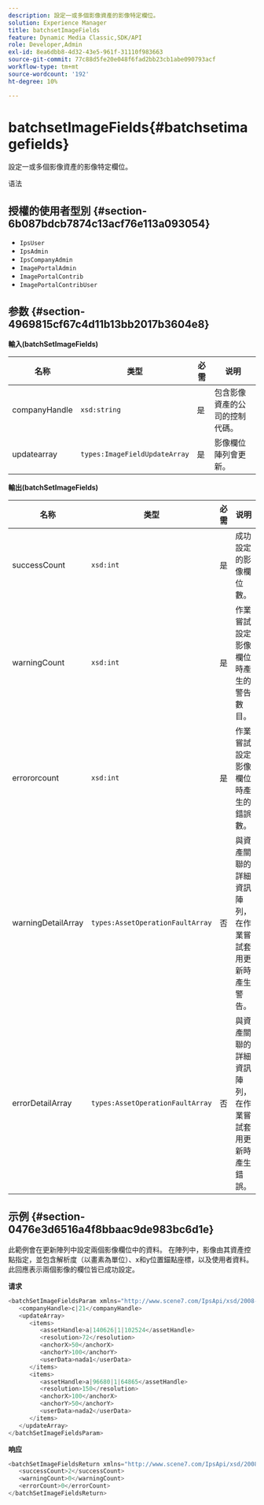 ```yaml
---
description: 設定一或多個影像資產的影像特定欄位。
solution: Experience Manager
title: batchsetImageFields
feature: Dynamic Media Classic,SDK/API
role: Developer,Admin
exl-id: 8ea6dbb8-4d32-43e5-961f-31110f983663
source-git-commit: 77c88d5fe20e048f6fad2bb23cb1abe090793acf
workflow-type: tm+mt
source-wordcount: '192'
ht-degree: 10%

---
```


# batchsetImageFields{#batchsetimagefields}

設定一或多個影像資產的影像特定欄位。

语法

## 授權的使用者型別 {#section-6b087bdcb7874c13acf76e113a093054}

* `IpsUser`
* `IpsAdmin`
* `IpsCompanyAdmin`
* `ImagePortalAdmin`
* `ImagePortalContrib`
* `ImagePortalContribUser`

## 参数 {#section-4969815cf67c4d11b13bb2017b3604e8}

**輸入(batchSetImageFields)**

| 名称 | 类型 | 必需 | 说明 |
|---|---|---|---|
| companyHandle | `xsd:string` | 是 | 包含影像資產的公司的控制代碼。 |
| updatearray | `types:ImageFieldUpdateArray` | 是 | 影像欄位陣列會更新。 |

**輸出(batchSetImageFields)**

| 名称 | 类型 | 必需 | 说明 |
|---|---|---|---|
| successCount | `xsd:int` | 是 | 成功設定的影像欄位數。 |
| warningCount | `xsd:int` | 是 | 作業嘗試設定影像欄位時產生的警告數目。 |
| errororcount | `xsd:int` | 是 | 作業嘗試設定影像欄位時產生的錯誤數。 |
| warningDetailArray | `types:AssetOperationFaultArray` | 否 | 與資產關聯的詳細資訊陣列，在作業嘗試套用更新時產生警告。 |
| errorDetailArray | `types:AssetOperationFaultArray` | 否 | 與資產關聯的詳細資訊陣列，在作業嘗試套用更新時產生錯誤。 |

## 示例 {#section-0476e3d6516a4f8bbaac9de983bc6d1e}

此範例會在更新陣列中設定兩個影像欄位中的資料。 在陣列中，影像由其資產控點指定，並包含解析度（以畫素為單位）、x和y位置錨點座標，以及使用者資料。 此回應表示兩個影像的欄位皆已成功設定。

**请求**

```java
<batchSetImageFieldsParam xmlns="http://www.scene7.com/IpsApi/xsd/2008-01-15">
   <companyHandle>c|21</companyHandle>
   <updateArray>
      <items>
         <assetHandle>a|140626|1|102524</assetHandle>
         <resolution>72</resolution>
         <anchorX>50</anchorX>
         <anchorY>100</anchorY>
         <userData>nada1</userData>
      </items>
      <items>
         <assetHandle>a|96680|1|64865</assetHandle>
         <resolution>150</resolution>
         <anchorX>100</anchorX>
         <anchorY>50</anchorY>
         <userData>nada2</userData>
      </items>
   </updateArray>
</batchSetImageFieldsParam>
```

**响应**

```java
<batchSetImageFieldsReturn xmlns="http://www.scene7.com/IpsApi/xsd/2008-01-15">
   <successCount>2</successCount>
   <warningCount>0</warningCount>
   <errorCount>0</errorCount>
</batchSetImageFieldsReturn>
```

